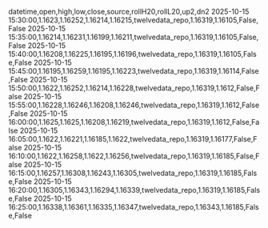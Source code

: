datetime,open,high,low,close,source,rollH20,rollL20,up2,dn2
2025-10-15 15:30:00,1.1623,1.16252,1.16214,1.16215,twelvedata_repo,1.16319,1.16105,False,False
2025-10-15 15:35:00,1.16214,1.16231,1.16199,1.16211,twelvedata_repo,1.16319,1.16105,False,False
2025-10-15 15:40:00,1.16208,1.16225,1.16195,1.16196,twelvedata_repo,1.16319,1.16105,False,False
2025-10-15 15:45:00,1.16195,1.16259,1.16195,1.16223,twelvedata_repo,1.16319,1.16114,False,False
2025-10-15 15:50:00,1.1622,1.16252,1.16214,1.16228,twelvedata_repo,1.16319,1.1612,False,False
2025-10-15 15:55:00,1.16228,1.16246,1.16208,1.16246,twelvedata_repo,1.16319,1.1612,False,False
2025-10-15 16:00:00,1.1625,1.1625,1.16208,1.16219,twelvedata_repo,1.16319,1.1612,False,False
2025-10-15 16:05:00,1.1622,1.16221,1.16185,1.1622,twelvedata_repo,1.16319,1.16177,False,False
2025-10-15 16:10:00,1.1622,1.16258,1.1622,1.16256,twelvedata_repo,1.16319,1.16185,False,False
2025-10-15 16:15:00,1.16257,1.16308,1.16243,1.16305,twelvedata_repo,1.16319,1.16185,False,False
2025-10-15 16:20:00,1.16305,1.16343,1.16294,1.16339,twelvedata_repo,1.16319,1.16185,False,False
2025-10-15 16:25:00,1.16338,1.16361,1.16335,1.16347,twelvedata_repo,1.16343,1.16185,False,False
